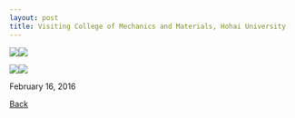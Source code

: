 ```yaml
---
layout: post
title: Visiting College of Mechanics and Materials, Hohai University
---
```


<img src="https://raw.githubusercontent.com/FiniteTsai/FiniteTsai.github.io/master/images/posts/2-1.jpg"><img src="https://raw.githubusercontent.com/FiniteTsai/FiniteTsai.github.io/master/images/posts/2-2.jpg">

<img src="https://raw.githubusercontent.com/FiniteTsai/FiniteTsai.github.io/master/images/posts/2-3.jpg"><img src="https://raw.githubusercontent.com/FiniteTsai/FiniteTsai.github.io/master/images/posts/2-4.jpg">

February 16, 2016

[Back](https://finitetsai.github.io/)
